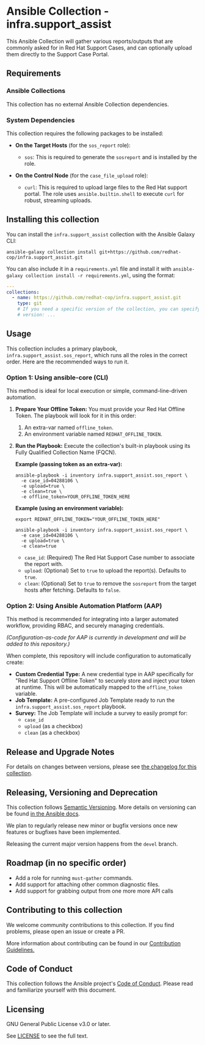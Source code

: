 # Ansible Collection - infra.support_assist

This Ansible Collection will gather various reports/outputs that are commonly asked for in Red Hat Support Cases, and can optionally upload them directly to the Support Case Portal.

## Requirements

### Ansible Collections
This collection has no external Ansible Collection dependencies.

### System Dependencies
This collection requires the following packages to be installed:

* **On the Target Hosts** (for the `sos_report` role):
    * `sos`: This is required to generate the `sosreport` and is installed by the role.

* **On the Control Node** (for the `case_file_upload` role):
    * `curl`: This is required to upload large files to the Red Hat support portal. The role uses `ansible.builtin.shell` to execute `curl` for robust, streaming uploads.

## Installing this collection

You can install the `infra.support_assist` collection with the Ansible Galaxy CLI:

```shell
ansible-galaxy collection install git+https://github.com/redhat-cop/infra.support_assist.git
```

You can also include it in a `requirements.yml` file and install it with `ansible-galaxy collection install -r requirements.yml`, using the format:

```yaml
---
collections:
  - name: https://github.com/redhat-cop/infra.support_assist.git
    type: git
    # If you need a specific version of the collection, you can specify like this:
    # version: ...
```

## Usage

This collection includes a primary playbook, `infra.support_assist.sos_report`, which runs all the roles in the correct order. Here are the recommended ways to run it.

### Option 1: Using ansible-core (CLI)

This method is ideal for local execution or simple, command-line-driven automation.

1.  **Prepare Your Offline Token:**
    You must provide your Red Hat Offline Token. The playbook will look for it in this order:
    1.  An extra-var named `offline_token`.
    2.  An environment variable named `REDHAT_OFFLINE_TOKEN`.

2.  **Run the Playbook:**
    Execute the collection's built-in playbook using its Fully Qualified Collection Name (FQCN).

    **Example (passing token as an extra-var):**
    ```shell
    ansible-playbook -i inventory infra.support_assist.sos_report \
      -e case_id=04288106 \
      -e upload=true \
      -e clean=true \
      -e offline_token=YOUR_OFFLINE_TOKEN_HERE
    ```

    **Example (using an environment variable):**
    ```shell
    export REDHAT_OFFLINE_TOKEN="YOUR_OFFLINE_TOKEN_HERE"
    
    ansible-playbook -i inventory infra.support_assist.sos_report \
      -e case_id=04288106 \
      -e upload=true \
      -e clean=true
    ```

    * `case_id`: (Required) The Red Hat Support Case number to associate the report with.
    * `upload`: (Optional) Set to `true` to upload the report(s). Defaults to `true`.
    * `clean`: (Optional) Set to `true` to remove the `sosreport` from the target hosts after fetching. Defaults to `false`.

### Option 2: Using Ansible Automation Platform (AAP)

This method is recommended for integrating into a larger automated workflow, providing RBAC, and securely managing credentials.

*(Configuration-as-code for AAP is currently in development and will be added to this repository.)*

When complete, this repository will include configuration to automatically create:

* **Custom Credential Type:** A new credential type in AAP specifically for "Red Hat Support Offline Token" to securely store and inject your token at runtime. This will be automatically mapped to the `offline_token` variable.
* **Job Template:** A pre-configured Job Template ready to run the `infra.support_assist.sos_report` playbook.
* **Survey:** The Job Template will include a survey to easily prompt for:
    * `case_id`
    * `upload` (as a checkbox)
    * `clean` (as a checkbox)

## Release and Upgrade Notes

For details on changes between versions, please see [the changelog for this collection](https://github.com/redhat-cop/infra.support_assist/blob/devel/CHANGELOG.rst).

## Releasing, Versioning and Deprecation

This collection follows [Semantic Versioning](https://semver.org/). More details on versioning can be found [in the Ansible docs](https://docs.ansible.com/ansible/latest/dev_guide/developing_collections.html#collection-versions).

We plan to regularly release new minor or bugfix versions once new features or bugfixes have been implemented.

Releasing the current major version happens from the `devel` branch.

## Roadmap (in no specific order)

  - Add a role for running `must-gather` commands.
  - Add support for attaching other common diagnostic files.
  - Add support for grabbing output from one more more API calls

## Contributing to this collection

We welcome community contributions to this collection. If you find problems, please open an issue or create a PR.

More information about contributing can be found in our [Contribution Guidelines.](https://github.com/redhat-cop/infra.support_assist/blob/devel/.github/CONTRIBUTING.md)

## Code of Conduct

This collection follows the Ansible project's [Code of Conduct](https://docs.ansible.com/ansible/latest/community/code_of_conduct.html). Please read and familiarize yourself with this document.

## Licensing

GNU General Public License v3.0 or later.

See [LICENSE](https://github.com/redhat-cop/infra.support_assist/blob/devel/LICENSE) to see the full text.